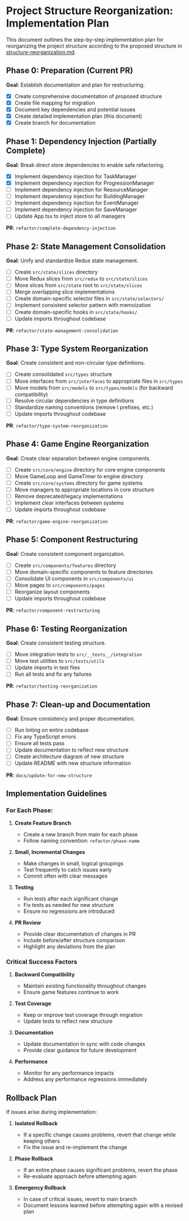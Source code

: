 # Project Structure Reorganization: Implementation Plan

This document outlines the step-by-step implementation plan for reorganizing the project structure according to the proposed structure in [structure-reorganization.md](structure-reorganization.md).

## Phase 0: Preparation (Current PR)

**Goal**: Establish documentation and plan for restructuring.

- [x] Create comprehensive documentation of proposed structure
- [x] Create file mapping for migration
- [x] Document key dependencies and potential issues
- [x] Create detailed implementation plan (this document)
- [x] Create branch for documentation

## Phase 1: Dependency Injection (Partially Complete)

**Goal**: Break direct store dependencies to enable safe refactoring.

- [x] Implement dependency injection for TaskManager
- [x] Implement dependency injection for ProgressionManager
- [ ] Implement dependency injection for ResourceManager
- [ ] Implement dependency injection for BuildingManager
- [ ] Implement dependency injection for EventManager
- [ ] Implement dependency injection for SaveManager
- [ ] Update App.tsx to inject store to all managers

**PR**: `refactor/complete-dependency-injection`

## Phase 2: State Management Consolidation

**Goal**: Unify and standardize Redux state management.

- [ ] Create `src/state/slices` directory
- [ ] Move Redux slices from `src/redux` to `src/state/slices`
- [ ] Move slices from `src/state` root to `src/state/slices`
- [ ] Merge overlapping slice implementations
- [ ] Create domain-specific selector files in `src/state/selectors/`
- [ ] Implement consistent selector pattern with memoization
- [ ] Create domain-specific hooks in `src/state/hooks/`
- [ ] Update imports throughout codebase

**PR**: `refactor/state-management-consolidation`

## Phase 3: Type System Reorganization

**Goal**: Create consistent and non-circular type definitions.

- [ ] Create consolidated `src/types` structure
- [ ] Move interfaces from `src/interfaces` to appropriate files in `src/types`
- [ ] Move models from `src/models` to `src/types/models` (for backward compatibility)
- [ ] Resolve circular dependencies in type definitions
- [ ] Standardize naming conventions (remove I prefixes, etc.)
- [ ] Update imports throughout codebase

**PR**: `refactor/type-system-reorganization`

## Phase 4: Game Engine Reorganization

**Goal**: Create clear separation between engine components.

- [ ] Create `src/core/engine` directory for core engine components
- [ ] Move GameLoop and GameTimer to engine directory
- [ ] Create `src/core/systems` directory for game systems
- [ ] Move managers to appropriate locations in core structure
- [ ] Remove deprecated/legacy implementations
- [ ] Implement clear interfaces between systems
- [ ] Update imports throughout codebase

**PR**: `refactor/game-engine-reorganization`

## Phase 5: Component Restructuring

**Goal**: Create consistent component organization.

- [ ] Create `src/components/features` directory
- [ ] Move domain-specific components to feature directories
- [ ] Consolidate UI components in `src/components/ui`
- [ ] Move pages to `src/components/pages`
- [ ] Reorganize layout components
- [ ] Update imports throughout codebase

**PR**: `refactor/component-restructuring`

## Phase 6: Testing Reorganization

**Goal**: Create consistent testing structure.

- [ ] Move integration tests to `src/__tests__/integration`
- [ ] Move test utilities to `src/tests/utils`
- [ ] Update imports in test files
- [ ] Run all tests and fix any failures

**PR**: `refactor/testing-reorganization`

## Phase 7: Clean-up and Documentation

**Goal**: Ensure consistency and proper documentation.

- [ ] Run linting on entire codebase
- [ ] Fix any TypeScript errors
- [ ] Ensure all tests pass
- [ ] Update documentation to reflect new structure
- [ ] Create architecture diagram of new structure
- [ ] Update README with new structure information

**PR**: `docs/update-for-new-structure`

## Implementation Guidelines

### For Each Phase:

1. **Create Feature Branch**
   - Create a new branch from main for each phase
   - Follow naming convention: `refactor/phase-name`

2. **Small, Incremental Changes**
   - Make changes in small, logical groupings
   - Test frequently to catch issues early
   - Commit often with clear messages

3. **Testing**
   - Run tests after each significant change
   - Fix tests as needed for new structure
   - Ensure no regressions are introduced

4. **PR Review**
   - Provide clear documentation of changes in PR
   - Include before/after structure comparison
   - Highlight any deviations from the plan

### Critical Success Factors

1. **Backward Compatibility**
   - Maintain existing functionality throughout changes
   - Ensure game features continue to work

2. **Test Coverage**
   - Keep or improve test coverage through migration
   - Update tests to reflect new structure

3. **Documentation**
   - Update documentation in sync with code changes
   - Provide clear guidance for future development

4. **Performance**
   - Monitor for any performance impacts
   - Address any performance regressions immediately

## Rollback Plan

If issues arise during implementation:

1. **Isolated Rollback**
   - If a specific change causes problems, revert that change while keeping others
   - Fix the issue and re-implement the change

2. **Phase Rollback**
   - If an entire phase causes significant problems, revert the phase
   - Re-evaluate approach before attempting again

3. **Emergency Rollback**
   - In case of critical issues, revert to main branch
   - Document lessons learned before attempting again with a revised plan